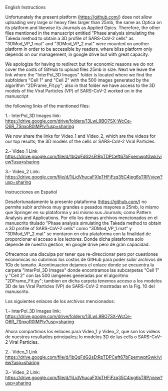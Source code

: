 English Instructions

Unfortunately the present platform (https://github.com/) does not allow uploading very large or heavy files larger than 25mb,
the same as Optica on its platform and likewise its Journals as Applied Opics. Therefore, the other files mentioned
in the manuscript entitled "Phase analysis simulating the Takeda method to obtain a 3D profile of SARS-CoV-2 cells" as
"3DMod_VP_1.mat" and "3DMod_VP_2.mat" were mounted on another platform in order to be accessible by readers. where bliss
platform only depends on our management, in google drive but with great capacity.

We apologize for having to redirect but for economic reasons we do not cover the costs of GitHub to upload
files 25mb in size. Next we leave the link where the "InterPol_3D Images" folder is located where we find the
subfolders "Cell 1" and "Cell 2" with the 500 images generated by the algorithm "2DFrame_Fit.py"; also in that folder
we have access to the 3D models of the Viral Particles (VP) of SARS-CoV-2 worked on in the manuscript

the following links of the mentioned files:

1.- InterPol_3D Images link: https://drive.google.com/drive/folders/13LwL9BO7SX-WcCe-O6R_7SnxoR0IMPlv?usp=sharing

We now share the links for Video_1 and Video_2, which are the videos for our top results; the 3D models of the cells
or SARS-CoV-2 Viral Particles.

2.- Video_1 Link https://drive.google.com/file/d/1bQqFdG2sEtRpTDPCeft67bFpemwptGwk/view?usp=sharing

3.- Video_2 Link: https://drive.google.com/file/d/1jLidVhucaFXlpTHFiFzq35C4ipg6sTRP/view?usp=sharing


Instrucciones en Español

Desafortunadamente la presente plataforma (https://github.com/) no permite subir archivos muy grandes o pesados mayores a 25mb, 
lo mismo que Springer en su plataforma y asi mismo sus Journals; como Pattern Analysis and Applications. Por ello los 
demas archivos mencionados en el manuscrito titulado "Phase analysis simulating the Takeda method to obtain a 3D profile of 
SARS-CoV-2 cells" como "3DMod_VP_1.mat" y "3DMod_VP_2.mat" se montaron en otra plataforma con la finalidad de proporcionar el acceso
a los lectores. Donde dicha plataforma solo depende de nuestra gestion, en google drive pero de gran capacidad.

Ofrecemos una disculpa por tener que re-direccionar pero por cuestiones economicas no cubrimos los costos de GitHub para poder subir
archivos de 1Gb de tamaño. Acontinuacion dejamos el enlace donde se encuentra la carpeta "InterPol_3D Images" donde encontramos las 
subcarpetas "Cell 1" y "Cell 2" con las 500 iamgenes generadas por el algoritmo "2DFrame_Fit.py"; tambien en dicha carpeta tenemos
acceso a los modelos 3D de las Viral Particles (VP) de SARS-CoV-2 mostradas en la Fig. 10 del manuscrito.

Los siguientes enlaces de los archivos mencionados:

1.- InterPol_3D Images    link: https://drive.google.com/drive/folders/13LwL9BO7SX-WcCe-O6R_7SnxoR0IMPlv?usp=sharing

Ahora compartimos los enlaces para Video_1 y Video_2, que son los videos de nuestros resultados principales; lo modelos 3D de las cells
o SARS-CoV-2 Viral Particles.

2.- Video_1           Link   https://drive.google.com/file/d/1bQqFdG2sEtRpTDPCeft67bFpemwptGwk/view?usp=sharing

3.- Video_2           Link:  https://drive.google.com/file/d/1jLidVhucaFXlpTHFiFzq35C4ipg6sTRP/view?usp=sharing

